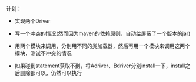 计划：
* 实现两个Driver
* 写一个冲突的情况(然而因为maven的依赖原则，自动给屏蔽了一个版本的jar)
* 用两个模块来调用，分别用不同的类加载器，然后再用一个模块来调用这两个模块，测试不冲突的情况

* 如果碰到statement获取不到，将Adriver、Bdriver分别install一下，install之后删除都可以，仍然可以执行